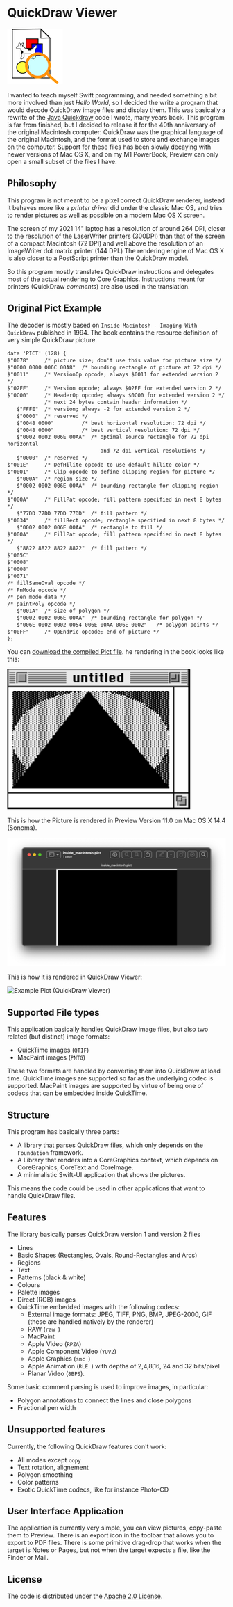 #  QuickDraw Viewer

![QuickDraw Viewer Icon](QuickDrawViewer/Assets.xcassets/AppIcon.appiconset/Icon128.png)

I wanted to teach myself Swift programming, and needed something a bit more involved than just _Hello World_, so I decided the write a program that would decode QuickDraw image files and display them. This was basically a rewrite of the [Java Quickdraw](https://github.com/wiesmann/JavaQuickDraw) code I wrote, many years back.
This program is far from finished, but I decided to release it for the 40th anniversary of the original Macintosh computer: QuickDraw was the graphical language of the original Macintosh, and the format used to store and exchange images on the computer. Support for these files has been slowly decaying with newer versions of Mac OS X, and on my M1 PowerBook, Preview can only open a small subset of the files I have.

## Philosophy

This program is not meant to be a pixel correct QuickDraw renderer,
instead it behaves more like a _printer driver_ did under the classic Mac OS,
and tries to render pictures as well as possible on a modern Mac OS X screen.

The screen of my 2021 14" laptop has a resolution of around 264 DPI, 
closer to the resolution of the LaserWriter printers (300DPI) than that of the screen
of a compact Macintosh (72 DPI) and well above the resolution of an ImageWriter dot matrix printer (144 DPI.)
The rendering engine of Mac OS X is also closer to a PostScript printer than the QuickDraw model.

So this program mostly translates QuickDraw instructions and delegates most of the actual rendering to Core Graphics.
Instructions meant for printers (QuickDraw _comments_) are also used in the translation.

## Original Pict Example

The decoder is mostly based on `Inside Macintosh - Imaging With QuickDraw` published in 1994.
The book contains the resource definition of very simple QuickDraw picture.
```
data 'PICT' (128) {
$"0078"     /* picture size; don't use this value for picture size */
$"0000 0000 006C 00A8"  /* bounding rectangle of picture at 72 dpi */
$"0011"     /* VersionOp opcode; always $0011 for extended version 2 */
$"02FF"     /* Version opcode; always $02FF for extended version 2 */
$"0C00"     /* HeaderOp opcode; always $0C00 for extended version 2 */
            /* next 24 bytes contain header information */
   $"FFFE"  /* version; always -2 for extended version 2 */
   $"0000"  /* reserved */
   $"0048 0000"         /* best horizontal resolution: 72 dpi */
   $"0048 0000"         /* best vertical resolution: 72 dpi */
   $"0002 0002 006E 00AA"  /* optimal source rectangle for 72 dpi horizontal
                              and 72 dpi vertical resolutions */
   $"0000"  /* reserved */
$"001E"     /* DefHilite opcode to use default hilite color */
$"0001"     /* Clip opcode to define clipping region for picture */
   $"000A"  /* region size */
   $"0002 0002 006E 00AA"  /* bounding rectangle for clipping region */
$"000A"     /* FillPat opcode; fill pattern specified in next 8 bytes */
   $"77DD 77DD 77DD 77DD"  /* fill pattern */
$"0034"     /* fillRect opcode; rectangle specified in next 8 bytes */
   $"0002 0002 006E 00AA"  /* rectangle to fill */
$"000A"     /* FillPat opcode; fill pattern specified in next 8 bytes */
   $"8822 8822 8822 8822"  /* fill pattern */
$"005C"
$"0008"
$"0008"
$"0071"
/* fillSameOval opcode */
/* PnMode opcode */
/* pen mode data */
/* paintPoly opcode */
   $"001A"  /* size of polygon */
   $"0002 0002 006E 00AA"  /* bounding rectangle for polygon */
   $"006E 0002 0002 0054 006E 00AA 006E 0002"   /* polygon points */
$"00FF"     /* OpEndPic opcode; end of picture */
}; 
```

You can [download the compiled Pict file](docs/inside_macintosh.pict).
he rendering in the book looks like this:

![Example Pict](docs/inside_macintosh_listing_A5.png)

This is how the Picture is rendered in Preview Version 11.0 on Mac OS X 14.4 (Sonoma).

![Example Pict (Broken)](docs/inside_macintosh_preview.png)

This is how it is rendered in QuickDraw Viewer:

![Example Pict (QuickDraw Viewer)](docs/inside_macintosh_pict.png.png)


## Supported File types

This application basically handles QuickDraw image files, but also two related (but distinct) image formats:

* QuickTime images (`QTIF`) 
* MacPaint images (`PNTG`)

These two formats are handled by converting them into QuickDraw at load time.
QuickTime images are supported so far as the underlying codec is supported.
MacPaint images are supported by virtue of being one of codecs that can be embedded inside QuickTime.

## Structure

This program has basically three parts:

* A library that parses QuickDraw files, which only depends on the `Foundation` framework.
* A Library that renders into a CoreGraphics context, which depends on CoreGraphics, CoreText and CoreImage.
* A minimalistic Swift-UI application that shows the pictures. 

This means the code could be used in other applications that want to handle QuickDraw files.

## Features

The library basically parses QuickDraw version 1 and version 2 files

* Lines
* Basic Shapes (Rectangles, Ovals, Round-Rectangles and Arcs)
* Regions
* Text
* Patterns (black & white)
* Colours
* Palette images
* Direct (RGB) images
* QuickTime embedded images with the following codecs:
  * External image formats: JPEG, TIFF, PNG, BMP, JPEG-2000, GIF 
    (these are handled natively by the renderer)
  * RAW (`raw `)
  * MacPaint
  * Apple Video (`RPZA`)
  * Apple Component Video (`YUV2`)
  * Apple Graphics (`smc `)
  * Apple Animation (`RLE `) with depths of 2,4,8,16, 24 and 32 bits/pixel
  * Planar Video (`8BPS`). 

Some basic comment parsing is used to improve images, in particular:

* Polygon annotations to connect the lines and close polygons
* Fractional pen width

## Unsupported features

Currently, the following QuickDraw features don't work:

* All modes except `copy` 
* Text rotation, alignement
* Polygon smoothing
* Color patterns
* Exotic QuickTime codecs, like for instance Photo-CD

## User Interface Application

The application is currently very simple, you can view pictures, copy-paste them to Preview. 
There is an export icon in the toolbar that allows you to export to PDF files. 
There is some primitive drag-drop that works when the target is Notes or Pages, but not when the target expects a file, like the Finder or Mail.

## License 

The code is distributed under the [Apache 2.0 License](License.txt).
